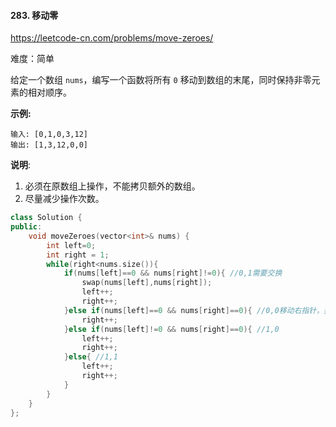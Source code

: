#### 283. 移动零

https://leetcode-cn.com/problems/move-zeroes/

难度：简单

给定一个数组 `nums`，编写一个函数将所有 `0` 移动到数组的末尾，同时保持非零元素的相对顺序。

**示例:**

```
输入: [0,1,0,3,12]
输出: [1,3,12,0,0]
```

**说明**:

1. 必须在原数组上操作，不能拷贝额外的数组。
2. 尽量减少操作次数。



```c++
class Solution {
public:
    void moveZeroes(vector<int>& nums) {
        int left=0;
        int right = 1;
        while(right<nums.size()){
            if(nums[left]==0 && nums[right]!=0){ //0,1需要交换
                swap(nums[left],nums[right]);
                left++;
                right++;
            }else if(nums[left]==0 && nums[right]==0){ //0,0移动右指针，找下一个非零数
                right++;
            }else if(nums[left]!=0 && nums[right]==0){ //1,0
                left++;
                right++;
            }else{ //1,1
                left++;
                right++;
            }
        }
    }
};
```

